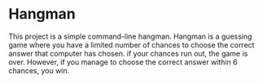 # Hangman
This project is a simple command-line hangman. Hangman is a guessing game where you have a limited number of chances to choose the correct answer that computer has chosen. if your chances run out, the game is over. However, if you manage to choose the correct answer within 6 chances, you win.

